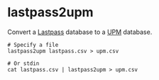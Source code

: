 lastpass2upm
====
Convert a [Lastpass](https://lastpass.com) database to a
[UPM](http://upm.sourceforge.net) database.

    # Specify a file
    lastpass2upm lastpass.csv > upm.csv

    # Or stdin
    cat lastpass.csv | lastpass2upm > upm.csv
